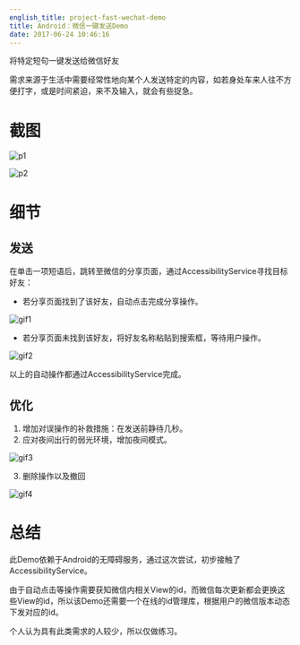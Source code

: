 ```yaml
---
english_title: project-fast-wechat-demo
title: Android：微信一键发送Demo
date: 2017-06-24 10:46:16
---
```


将特定短句一键发送给微信好友

<!-- more -->

需求来源于生活中需要经常性地向某个人发送特定的内容，如若身处车来人往不方便打字，或是时间紧迫，来不及输入，就会有些捉急。

# 截图

![p1][1]

![p2][2]

# 细节

## 发送

在单击一项短语后，跳转至微信的分享页面，通过AccessibilityService寻找目标好友：

- 若分享页面找到了该好友，自动点击完成分享操作。

![gif1][3]

- 若分享页面未找到该好友，将好友名称粘贴到搜索框，等待用户操作。

![gif2][4]

以上的自动操作都通过AccessibilityService完成。

## 优化

1. 增加对误操作的补救措施：在发送前静待几秒。
2. 应对夜间出行的弱光环境，增加夜间模式。

![gif3][5]

3. 删除操作以及撤回

![gif4][6]

# 总结

此Demo依赖于Android的无障碍服务，通过这次尝试，初步接触了AccessibilityService。

由于自动点击等操作需要获知微信内相关View的id，而微信每次更新都会更换这些View的id，所以该Demo还需要一个在线的id管理库，根据用户的微信版本动态下发对应的id。

个人认为具有此类需求的人较少，所以仅做练习。

[1]: http://oqmaz8z4y.bkt.clouddn.com/fastwechat/screenshot1.jpg?imageView2/2/w/300
[2]: http://oqmaz8z4y.bkt.clouddn.com/fastwechat/screenshot2.jpg?imageView2/2/w/300
[3]: http://oqmaz8z4y.bkt.clouddn.com/fastwechat/fastwechat1s.gif
[4]: http://oqmaz8z4y.bkt.clouddn.com/fastwechat/fastwechat2.gif
[5]: http://oqmaz8z4y.bkt.clouddn.com/fastwechat/fastwechat3.gif
[6]: http://oqmaz8z4y.bkt.clouddn.com/fastwechat/fastwechat4.gif

